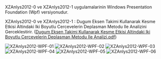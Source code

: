 XZAnlys2012-0 ve XZAnlys2012-1 uygulamalarinin Windows Presentation Foundation (Wpf) versiyonudur. 

XZAnlys2012-0 ve XZAnlys2012-1 : Dugum Eksen Takimi Kullanarak Kesme Etkisi Altindaki Iki Boyutlu Cercevelerin Deplasman Metodu Ile Analizini Gerceklestirir. ([Dugum Eksen Takimi Kullanarak Kesme Etkisi Altindaki Iki Boyutlu Cercevelerin Deplasman Metodu Ile Analizi.pdf](https://github.com/iskenderatalay/XZAnlys2012/files/13727244/Dugum.Eksen.Takimi.Kullanarak.Kesme.Etkisi.Altindaki.Iki.Boyutlu.Cercevelerin.Deplasman.Metodu.Ile.Analizi.pdf))


![XZAnlys2012-WPF-01](https://github.com/iskenderatalay/XZAnlys2012-WPF/assets/70414653/b8374a67-d361-42cc-b9df-6a9031a53e9e)
![XZAnlys2012-WPF-02](https://github.com/iskenderatalay/XZAnlys2012-WPF/assets/70414653/a8d5c12b-c332-48eb-816a-3e359828b87a)
![XZAnlys2012-WPF-03](https://github.com/iskenderatalay/XZAnlys2012-WPF/assets/70414653/19a06a38-7325-4853-9331-1d437851ce01)
![XZAnlys2012-WPF-04](https://github.com/iskenderatalay/XZAnlys2012-WPF/assets/70414653/1daf032a-c966-4329-bf65-5f80ca21d111)
![XZAnlys2012-WPF-05](https://github.com/iskenderatalay/XZAnlys2012-WPF/assets/70414653/b45e7ea1-1acb-4929-91f6-8e7254f52818)
![XZAnlys2012-WPF-06](https://github.com/iskenderatalay/XZAnlys2012-WPF/assets/70414653/a7029776-7cc0-49e2-a80e-bda5bb4c543f)

